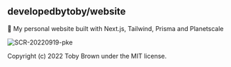 ## developedbytoby/website

🏡 My personal website built with Next.js, Tailwind, Prisma and Planetscale

![SCR-20220919-pke](https://user-images.githubusercontent.com/77097223/191184711-5c64f09e-f145-4733-a0fa-37f56a35b183.png)

Copyright (c) 2022 Toby Brown under the MIT license.
